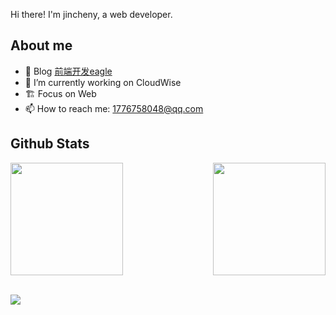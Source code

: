 Hi there! I'm jincheny, a web developer.

## **About me**

- 🎨 Blog [前端开发eagle](https://www.toutiao.com/c/user/token/MS4wLjABAAAApxOm0cSDi3UFlwSmwDHu-kieIaEO6yaesGcVsd2RIgI/?source=mine_home)
- 🔭 I’m currently working on CloudWise
- 🏗 Focus on Web
- 📫 How to reach me: 1776758048@qq.com

## **Github Stats**

<p>
<p style="display: flex; justify-content: space-between;">
<img height="180em" style="margin-right: 1em;" src="https://github-readme-stats.vercel.app/api?username=jincheny&show_icons=true&icon_color=CE1D2D&text_color=718096&bg_color=ffffff&include_all_commits=true" />
<img height="180em" src="https://github-readme-stats.vercel.app/api/top-langs/?username=jincheny&exclude_repo=KNN-Image-Classification&show_icons=true&count_private=true&text_color=718096&layout=compact&langs_count=6&count_private=true&bg_color=ffffff" />
</p>
<br>
<img src="https://activity-graph.herokuapp.com/graph?username=jincheny&theme=react-dark&area=true&bg_color=fff&line=0969da&point=0969da&color=24292f&radius=4" />
</p>
